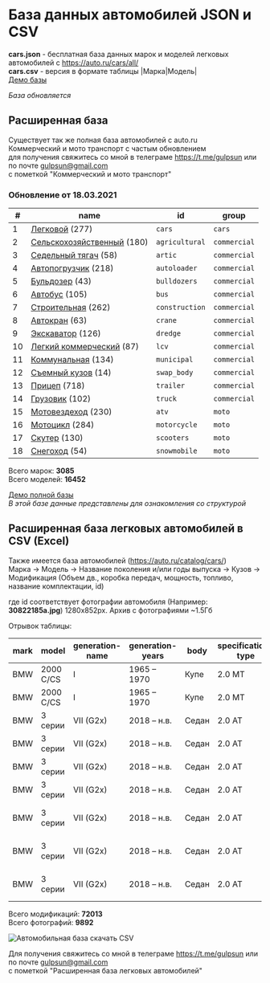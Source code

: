 # База данных автомобилей JSON и CSV
**cars.json** - бесплатная база данных марок и моделей легковых автомобилей с https://auto.ru/cars/all/  
**cars.csv** - версия в формате таблицы |Марка|Модель|  
[Демо базы](https://blanzh.github.io/carsBase/)

_База обновляется_
## Расширенная база
Существует так же полная база автомобилей с auto.ru  
Коммерческий и мото транспорт с частым обновлением   
для получения свяжитесь со мной в телеграме https://t.me/gulpsun или по почте gulpsun@gmail.com  
с пометкой "Коммерческий и мото транспорт"

### Обновление от 18.03.2021
|#|name|id|group|
|---|---|---|---|
|1|[Легковой](https://auto.ru/cars/all/) (277)|`cars`|`cars`|
|2|[Сельскохозяйственный](https://auto.ru/agricultural/all/) (180)|`agricultural`|`commercial`|
|3|[Седельный тягач](https://auto.ru/artic/all/) (58)|`artic`|`commercial`|
|4|[Автопогрузчик](https://auto.ru/autoloader/all/) (218)|`autoloader`|`commercial`|
|5|[Бульдозер](https://auto.ru/bulldozers/all/) (43)|`bulldozers`|`commercial`|
|6|[Автобус](https://auto.ru/bus/all/) (105)|`bus`|`commercial`|
|7|[Строительная](https://auto.ru/construction/all/) (262)|`construction`|`commercial`|
|8|[Автокран](https://auto.ru/crane/all/) (63)|`crane`|`commercial`|
|9|[Экскаватор](https://auto.ru/dredge/all/) (126)|`dredge`|`commercial`|
|10|[Легкий коммерческий](https://auto.ru/lcv/all/) (87)|`lcv`|`commercial`|
|11|[Коммунальная](https://auto.ru/municipal/all/) (134)|`municipal`|`commercial`|
|12|[Съемный кузов](https://auto.ru/swap_body/all/) (14)|`swap_body`|`commercial`|
|13|[Прицеп](https://auto.ru/trailer/all/) (718)|`trailer`|`commercial`|
|14|[Грузовик](https://auto.ru/truck/all/) (102)|`truck`|`commercial`|
|15|[Мотовездеход](https://auto.ru/atv/all/) (230)|`atv`|`moto`|
|16|[Мотоцикл](https://auto.ru/motorcycle/all/) (284)|`motorcycle`|`moto`|
|17|[Скутер](https://auto.ru/scooters/all/) (130)|`scooters`|`moto`|
|18|[Снегоход](https://auto.ru/snowmobile/all/) (54)|`snowmobile`|`moto`|

Всего марок: **3085**  
Всего моделей: **16452**


[Демо полной базы](https://blanzh.github.io/carsBase/demo_private.zip)  
_В этой базе данные представлены для ознакомления со структурой_

## Расширенная база легковых автомобилей в CSV (Excel)
Также имеется база автомобилей (https://auto.ru/catalog/cars/)  
Марка -> Модель -> Название поколения и/или годы выпуска -> Кузов -> Модификация (Объем дв., коробка передач, мощность, топливо, название комплектации, id)

где id соответствует фотографии автомобиля (Например: **30822185a.jpg**) 1280x852px. Архив с фотографиями ~1.5Гб

Отрывок таблицы:

|mark|model|generation-name|generation-years|body|specification-type|specification-power|fuel|equipment|id|
|---|---|---|---|---|---|---|---|---|---|
|BMW|2000 C/CS|I|1965 – 1970|Купе|2.0 MT|101 л.c.|бензин|-|6150861af|
|BMW|2000 C/CS|I|1965 – 1970|Купе|2.0 MT|122 л.c.|бензин|-|6150861af|
|BMW|3 серии|VII (G2x)|2018 – н.в.|Седан|2.0 AT|156 л.c.|бензин|318i SE|343b7122e|
|BMW|3 серии|VII (G2x)|2018 – н.в.|Седан|2.0 AT|184 л.c.|бензин|320i|343b7122e|
|BMW|3 серии|VII (G2x)|2018 – н.в.|Седан|2.0 AT|184 л.c. 4x4|бензин|320i xDrive|343b7122e|
|BMW|3 серии|VII (G2x)|2018 – н.в.|Седан|2.0 AT|184 л.c.|бензин|320i Sport Line|343b7122e|
|BMW|3 серии|VII (G2x)|2018 – н.в.|Седан|2.0 AT|184 л.c. 4x4|бензин|320i xDrive M Sport Pure|343b7122e|
|BMW|3 серии|VII (G2x)|2018 – н.в.|Седан|2.0 AT|184 л.c. 4x4|бензин|320i xDrive M Sport Pro|343b7122e|
|BMW|3 серии|VII (G2x)|2018 – н.в.|Седан|2.0 AT|258 л.c.|бензин|330i Dark Shadow SE|343b7122e|

Всего модификаций: **72013**  
Всего фотографий: **9892**

![Автомобильная база скачать CSV](https://blanzh.github.io/carsBase/cars.jpg)

Для получения свяжитесь со мной в телеграме https://t.me/gulpsun или по почте gulpsun@gmail.com  
с пометкой "Расширенная база легковых автомобилей"
